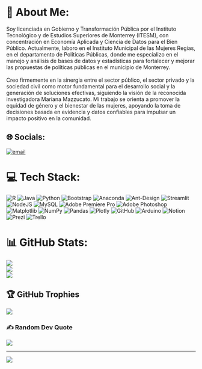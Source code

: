 # 💫 About Me:
Soy licenciada en Gobierno y Transformación Pública por el Instituto Tecnológico y de Estudios Superiores de Monterrey (ITESM), con concentración en Economía Aplicada y Ciencia de Datos para el Bien Público. Actualmente, laboro en el Instituto Municipal de las Mujeres Regias, en el departamento de Políticas Públicas, donde me especializo en el manejo y análisis de bases de datos y estadísticas para fortalecer y mejorar las propuestas de políticas públicas en el municipio de Monterrey.<br><br>Creo firmemente en la sinergia entre el sector público, el sector privado y la sociedad civil como motor fundamental para el desarrollo social y la generación de soluciones efectivas, siguiendo la visión de la reconocida investigadora Mariana Mazzucato. Mi trabajo se orienta a promover la equidad de género y el bienestar de las mujeres, apoyando la toma de decisiones basada en evidencia y datos confiables para impulsar un impacto positivo en la comunidad.


## 🌐 Socials:
[![email](https://img.shields.io/badge/Email-D14836?logo=gmail&logoColor=white)](mailto:camilah.lac@gmail.com) 

# 💻 Tech Stack:
![R](https://img.shields.io/badge/r-%23276DC3.svg?style=for-the-badge&logo=r&logoColor=white) ![Java](https://img.shields.io/badge/java-%23ED8B00.svg?style=for-the-badge&logo=openjdk&logoColor=white) ![Python](https://img.shields.io/badge/python-3670A0?style=for-the-badge&logo=python&logoColor=ffdd54) ![Bootstrap](https://img.shields.io/badge/bootstrap-%238511FA.svg?style=for-the-badge&logo=bootstrap&logoColor=white) ![Anaconda](https://img.shields.io/badge/Anaconda-%2344A833.svg?style=for-the-badge&logo=anaconda&logoColor=white) ![Ant-Design](https://img.shields.io/badge/-AntDesign-%230170FE?style=for-the-badge&logo=ant-design&logoColor=white) ![Streamlit](https://img.shields.io/badge/Streamlit-%23FE4B4B.svg?style=for-the-badge&logo=streamlit&logoColor=white) ![NodeJS](https://img.shields.io/badge/node.js-6DA55F?style=for-the-badge&logo=node.js&logoColor=white) ![MySQL](https://img.shields.io/badge/mysql-4479A1.svg?style=for-the-badge&logo=mysql&logoColor=white) ![Adobe Premiere Pro](https://img.shields.io/badge/Adobe%20Premiere%20Pro-9999FF.svg?style=for-the-badge&logo=Adobe%20Premiere%20Pro&logoColor=white) ![Adobe Photoshop](https://img.shields.io/badge/adobe%20photoshop-%2331A8FF.svg?style=for-the-badge&logo=adobe%20photoshop&logoColor=white) ![Matplotlib](https://img.shields.io/badge/Matplotlib-%23ffffff.svg?style=for-the-badge&logo=Matplotlib&logoColor=black) ![NumPy](https://img.shields.io/badge/numpy-%23013243.svg?style=for-the-badge&logo=numpy&logoColor=white) ![Pandas](https://img.shields.io/badge/pandas-%23150458.svg?style=for-the-badge&logo=pandas&logoColor=white) ![Plotly](https://img.shields.io/badge/Plotly-%233F4F75.svg?style=for-the-badge&logo=plotly&logoColor=white) ![GitHub](https://img.shields.io/badge/github-%23121011.svg?style=for-the-badge&logo=github&logoColor=white) ![Arduino](https://img.shields.io/badge/-Arduino-00979D?style=for-the-badge&logo=Arduino&logoColor=white) ![Notion](https://img.shields.io/badge/Notion-%23000000.svg?style=for-the-badge&logo=notion&logoColor=white) ![Prezi](https://img.shields.io/badge/Prezi-%23000000.svg?style=for-the-badge&logo=Prezi&logoColor=white) ![Trello](https://img.shields.io/badge/Trello-%23026AA7.svg?style=for-the-badge&logo=Trello&logoColor=white)
# 📊 GitHub Stats:
![](https://github-readme-stats.vercel.app/api?username=Camilahig&theme=algolia&hide_border=true&include_all_commits=false&count_private=false)<br/>
![](https://nirzak-streak-stats.vercel.app/?user=Camilahig&theme=algolia&hide_border=true)<br/>
![](https://github-readme-stats.vercel.app/api/top-langs/?username=Camilahig&theme=algolia&hide_border=true&include_all_commits=false&count_private=false&layout=compact)

## 🏆 GitHub Trophies
![](https://github-profile-trophy.vercel.app/?username=Camilahig&theme=radical&no-frame=true&no-bg=true&margin-w=4)

### ✍️ Random Dev Quote
![](https://quotes-github-readme.vercel.app/api?type=horizontal&theme=radical)

---
[![](https://visitcount.itsvg.in/api?id=Camilahig&icon=6&color=3)](https://visitcount.itsvg.in)

<!-- Proudly created with GPRM ( https://gprm.itsvg.in ) -->
